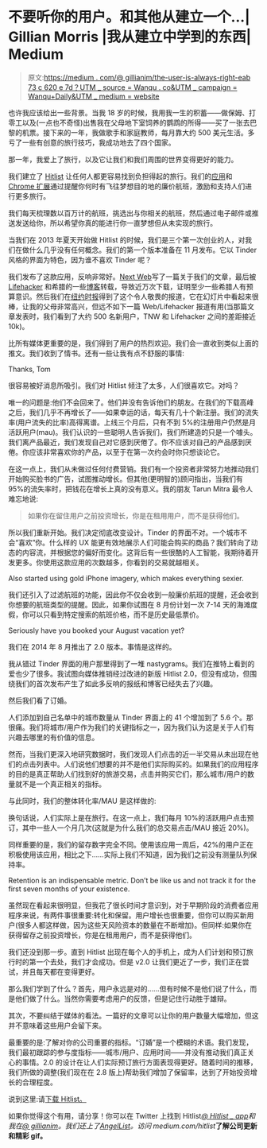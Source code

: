 # 不要听你的用户。和其他从建立一个…| Gillian Morris |我从建立中学到的东西| Medium

> 原文:[https://medium . com/@ gillianim/the-user-is-always-right-eab 73 c 620 e 7d？UTM _ source = Wanqu . co&UTM _ campaign = Wanqu+Daily&UTM _ medium = website](https://medium.com/@gillianim/the-user-is-always-right-eab73c620e7d?utm_source=wanqu.co&utm_campaign=Wanqu+Daily&utm_medium=website)

也许我应该给出一些背景。当我 18 岁的时候，我用我一生的积蓄——做保姆、打零工以及(一点也不奇怪)出售我在父母地下室饲养的鹦鹉的所得——买了一张去巴黎的机票。接下来的一年，我做歌手和家庭教师，每月靠大约 500 美元生活。多亏了一些有创意的旅行技巧，我成功地去了四个国家。

那一年，我爱上了旅行，以及它让我们和我们周围的世界变得更好的能力。

我们建立了 [Hitlist](http://hitlistapp.com) 让任何人都更容易找到负担得起的旅行。我们的[应用](http://hitlistapp.com/ios)和 [Chrome 扩展](http://wandertab.com/)通过提醒你何时有飞往梦想目的地的廉价航班，激励和支持人们进行更多旅行。

我们每天梳理数以百万计的航班，挑选出与你相关的航班，然后通过电子邮件或推送发送给你，所以希望你真的能进行你一直梦想但从未实现的旅行。



当我们在 2013 年夏天开始做 Hitlist 的时候，我们是三个第一次创业的人，对我们在做什么几乎没有任何概念。我们的第一个版本准备在 11 月发布。它以 Tinder 风格的界面为特色，因为谁不喜欢 Tinder 呢？

我们发布了这款应用，反响非常好。[Next Web](http://thenextweb.com/apps/2013/11/19/hitlist-lets-you-know-when-its-cheap-to-fly-to-your-dream-destinations/)写了一篇关于我们的文章，最后被 [Lifehacker](http://lifehacker.com/hitlist-finds-the-cheapest-time-to-travel-to-your-dream-1469689028) 和希腊的一些[博客](http://www.lifo.gr/now/digital-life/37855)转载，导致近万次下载，证明至少一些希腊人有预算意识。然后我们在[纽约时报](http://intransit.blogs.nytimes.com/2014/04/21/planning-a-trip-thats-socially-acceptable/?_r=0)得到了这个令人敬畏的报道，它在幻灯片中看起来很棒，让我的父母非常高兴，但远不如下一篇 Web/Lifehacker 报道有用(当那篇文章发表时，我们看到了大约 500 名新用户，TNW 和 Lifehacker 之间的差距接近 10k)。



比所有媒体更重要的是，我们得到了用户的热烈欢迎。我们会一直收到类似上面的推文。我们收到了情书。还有一些让我有点不舒服的事情:



Thanks, Tom



很容易被好消息所吸引。我们对 Hitlist 倾注了太多，人们很喜欢它。对吗？



唯一的问题是:他们不会回来了。他们并没有告诉他们的朋友。在我们的下载高峰之后，我们几乎不再增长了——如果幸运的话，每天有几十个新注册。我们的流失率(用户流失的比率)高得离谱。上线三个月后，只有不到 5%的注册用户仍然是月活跃用户(mau)。我们认识的一些聪明人告诉我们，我们所建造的只是一个噱头。我们离产品最近，我们发现自己对它感到厌倦了。你不应该对自己的产品感到厌倦。你应该非常喜欢你的产品，以至于在第一次约会时你只想谈论它。

在这一点上，我们从未做过任何付费营销。我们有一个投资者非常努力地推动我们开始购买脸书的广告，试图推动增长。但其他(更明智的)顾问指出，当我们有 95%的流失率时，把钱花在增长上真的没有意义。我的朋友 Tarun Mitra 最令人难忘地说:

> 如果你在留住用户之前投资增长，你是在租用用户，而不是获得他们。

所以我们重新开始。我们决定彻底改变设计。Tinder 的界面不对。一个城市不会“喜欢”你。什么样的 UX 能更有效地展示人们可能会购买的商品？我们转向了动态的内容流，并根据您的偏好而变化。这背后有一些很酷的人工智能，我期待着开发更多。你使用这款应用的次数越多，你看到的交易就越相关。



Also started using gold iPhone imagery, which makes everything sexier.



我们还引入了过滤航班的功能，因此你不仅会收到一般廉价航班的提醒，还会收到你想要的航班类型的提醒。因此，如果你试图在 8 月份计划一次 7-14 天的海滩度假，你可以只看到特定搜索的航班价格，而不是历史最低票价。



Seriously have you booked your August vacation yet?



我们在 2014 年 8 月推出了 2.0 版本。事情是这样的。



我从错过 Tinder 界面的用户那里得到了一堆 nastygrams。我们在推特上看到的爱也少了很多。我试图向媒体推销经过改进的新版 Hitlist 2.0，但没有成功，但围绕我们的首次发布产生了如此多反响的报纸和博客已经失去了兴趣。

然后我们看了订婚。



人们添加到自己名单中的城市数量从 Tinder 界面上的 41 个增加到了 5.6 个。那很痛。我们将城市/用户作为我们的关键指标之一，因为我们认为这是关于人们有兴趣去哪里的有价值的信息。

然而，当我们更深入地研究数据时，我们发现人们点击的近一半交易从未出现在他们的点击列表中。人们说他们想要的并不是他们实际购买的。如果我们的应用程序的目的是真正帮助人们找到好的旅游交易，点击并购买它们，那么城市/用户的数量就不是一个真正相关的指标。

与此同时，我们的整体转化率/MAU 是这样做的:



换句话说，人们实际上是在旅行。在这一点上，我们每月 10%的活跃用户点击预订，其中一些人一个月几次(这就是为什么我们的总交易点击/MAU 接近 20%)。

同样重要的是，我们的留存数字完全不同。使用该应用一周后，42%的用户正在积极使用该应用，相比之下……实际上我们不知道，因为我们之前没有测量队列保持率。



Retention is an indispensable metric. Don’t be like us and not track it for the first seven months of your existence.



虽然现在看起来很明显，但我花了很长时间才意识到，对于早期阶段的消费者应用程序来说，有两件事很重要:转化和保留。用户增长也很重要，但你可以购买新用户(很多人都这样做，因为这些天风险资本的数量在不断增加)。但同样:如果你在获得留存之前投资增长，你是在租用用户，而不是获得他们。













我们还没到那一步。直到 Hitlist 出现在每个人的手机上，成为人们计划和预订旅行时的第一个去处，我们才会成功。但是 v2.0 让我们更近了一步，我们正在尝试，并且每天都在变得更好。



那么我们学到了什么？首先，用户永远是对的……但有时候不是他们说了什么，而是他们做了什么。当然你需要考虑用户的反馈，但是记住行动胜于雄辩。

其次，不要纠结于媒体的看法。一篇好的文章可以让你的用户数量大幅增加，但这并不意味着这些用户会留下来。

最重要的是:了解对你的公司重要的指标。“订婚”是一个模糊的术语。我们发现，我们最初跟踪的参与度指标——城市/用户、应用时间——并没有推动我们真正关心的事情。2.0 的设计在让人们实际预订旅行方面表现得更好。随着时间的推移，我们所做的调整(我们现在在 2.8 版上)帮助我们增加了保留率，达到了开始投资增长的合理程度。

说到这里:请[下载 Hitlist。](http://hitlistapp.com)

如果你觉得这个有用，请分享！你可以在 Twitter 上找到 Hitlist[*@ Hitlist _ app*](http://twitter.com/hitlist_app)*和我在*[*@ gillianim*](http://twitter.com/gillianim)*。我们还上了*[*AngelList*](https://angel.co/hitlist-1)*。访问 medium.com/hitlist*[](http://medium.com/hitlist)**了解公司更新和精彩 gif。**

